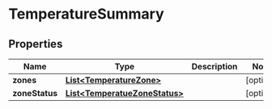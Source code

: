 
# TemperatureSummary

## Properties
Name | Type | Description | Notes
------------ | ------------- | ------------- | -------------
**zones** | [**List&lt;TemperatureZone&gt;**](TemperatureZone.md) |  |  [optional]
**zoneStatus** | [**List&lt;TemperatueZoneStatus&gt;**](TemperatueZoneStatus.md) |  |  [optional]



